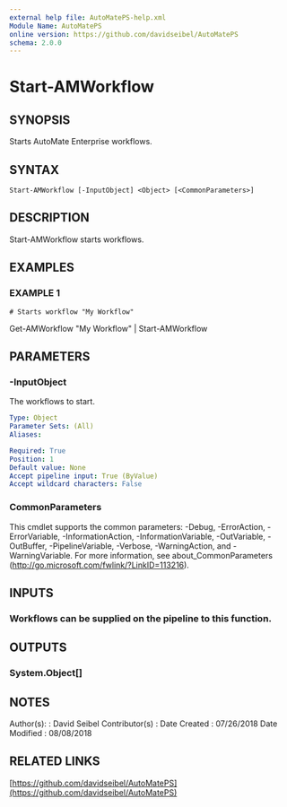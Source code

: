 ```yaml
---
external help file: AutoMatePS-help.xml
Module Name: AutoMatePS
online version: https://github.com/davidseibel/AutoMatePS
schema: 2.0.0
---
```


# Start-AMWorkflow

## SYNOPSIS
Starts AutoMate Enterprise workflows.

## SYNTAX

```
Start-AMWorkflow [-InputObject] <Object> [<CommonParameters>]
```

## DESCRIPTION
Start-AMWorkflow starts workflows.

## EXAMPLES

### EXAMPLE 1
```
# Starts workflow "My Workflow"
```

Get-AMWorkflow "My Workflow" | Start-AMWorkflow

## PARAMETERS

### -InputObject
The workflows to start.

```yaml
Type: Object
Parameter Sets: (All)
Aliases:

Required: True
Position: 1
Default value: None
Accept pipeline input: True (ByValue)
Accept wildcard characters: False
```

### CommonParameters
This cmdlet supports the common parameters: -Debug, -ErrorAction, -ErrorVariable, -InformationAction, -InformationVariable, -OutVariable, -OutBuffer, -PipelineVariable, -Verbose, -WarningAction, and -WarningVariable.
For more information, see about_CommonParameters (http://go.microsoft.com/fwlink/?LinkID=113216).

## INPUTS

### Workflows can be supplied on the pipeline to this function.

## OUTPUTS

### System.Object[]

## NOTES
Author(s):     : David Seibel
Contributor(s) :
Date Created   : 07/26/2018
Date Modified  : 08/08/2018

## RELATED LINKS

[https://github.com/davidseibel/AutoMatePS](https://github.com/davidseibel/AutoMatePS)

